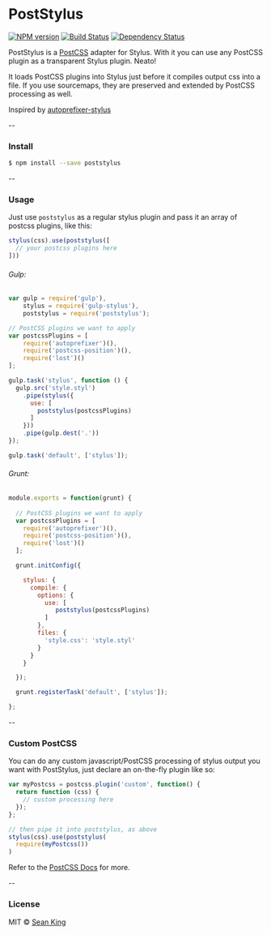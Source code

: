 # PostStylus
[![NPM version][npm-image]][npm-url] [![Build Status][travis-image]][travis-url] [![Dependency Status][daviddm-image]][daviddm-url]

PostStylus is a [PostCSS](https://github.com/postcss/postcss) adapter for Stylus. With it you can use any PostCSS plugin as a transparent Stylus plugin. Neato!

It loads PostCSS plugins into Stylus just before it compiles output css into a file. If you use sourcemaps, they are preserved and extended by PostCSS processing as well.

Inspired by [autoprefixer-stylus](https://github.com/jenius/autoprefixer-stylus)

--

### Install
```sh
$ npm install --save poststylus
```

--

### Usage
Just use `poststylus` as a regular stylus plugin and pass it an array of postcss plugins, like this:
```js
stylus(css).use(poststylus([
  // your postcss plugins here
]))
```

###### Gulp:
```js
var gulp = require('gulp'),
    stylus = require('gulp-stylus'),
    poststylus = require('poststylus');

// PostCSS plugins we want to apply
var postcssPlugins = [
    require('autoprefixer')(),
    require('postcss-position')(),
    require('lost')()
];

gulp.task('stylus', function () {
  gulp.src('style.styl')
    .pipe(stylus({
      use: [
        poststylus(postcssPlugins)
      ]
    }))
    .pipe(gulp.dest('.'))
});

gulp.task('default', ['stylus']);
```

  
###### Grunt:
``` js
module.exports = function(grunt) {
  
  // PostCSS plugins we want to apply
  var postcssPlugins = [
    require('autoprefixer')(),
    require('postcss-position')(),
    require('lost')()
  ];

  grunt.initConfig({

    stylus: {
      compile: {
        options: {
          use: [
             poststylus(postcssPlugins)
          ]
        },
        files: {
          'style.css': 'style.styl'
        }
      }
    }

  });

  grunt.registerTask('default', ['stylus']);

};
```

-- 

### Custom PostCSS
You can do any custom javascript/PostCSS processing of stylus output you want with PostStylus, just declare an on-the-fly plugin like so:
```js
var myPostcss = postcss.plugin('custom', function() {
  return function (css) {
    // custom processing here
  });
};

// then pipe it into poststylus, as above
stylus(css).use(poststylus(
  require(myPostcss())
)
```
Refer to the [PostCSS Docs][postcss-link] for more.

-- 

### License

MIT © [Sean King](http://simpla.io)


[npm-image]: https://badge.fury.io/js/poststylus.svg
[npm-url]: https://npmjs.org/package/poststylus
[travis-image]: https://travis-ci.org/seaneking/poststylus.svg?branch=master
[travis-url]: https://travis-ci.org/seaneking/poststylus
[daviddm-image]: https://david-dm.org/seaneking/poststylus.svg?theme=shields.io
[daviddm-url]: https://david-dm.org/seaneking/poststylus
[postcss-link]: https://github.com/postcss/postcss
